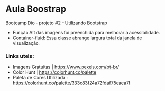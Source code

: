 # Aula Boostrap
Bootcamp Dio - projeto #2 - Utilizando Bootstrap

 -  Função Alt das imagens foi preenchida para melhorar a acessibilidade.
 -  Container-fluid: Essa classe abrange largura total da janela de visualização.



### Links uteis:
- Imagens Gratuitas | https://www.pexels.com/pt-br/
-  Color Hunt | https://colorhunt.co/palette
-  Paleta de Cores Utilizada : https://colorhunt.co/palette/333c83f24a72fdaf75eaea7f
